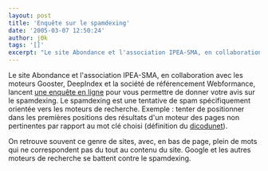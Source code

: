 ```yaml
---
layout: post
title: 'Enquête sur le spamdexing'
date: '2005-03-07 12:50:24'
author: j0k
tags: '[]'
excerpt: "Le site Abondance et l'association IPEA-SMA, en collaboration avec les moteurs Gooster, DeepIndex et la société de référencement Webformance, lancent [une enquête en ligne](http://sondage.abondance.com/spam.html) pour vous permettre de donner votre avis sur le spamdexing.     \nLe spamdexing est une tentative de spam spécifiquement orientée vers les moteurs      …"
---
```


Le site Abondance et l'association IPEA-SMA, en collaboration avec les moteurs Gooster, DeepIndex et la société de référencement Webformance, lancent [une enquête en ligne](http://sondage.abondance.com/spam.html) pour vous permettre de donner votre avis sur le spamdexing.
Le spamdexing est une tentative de spam spécifiquement orientée vers les moteurs de recherche. Exemple : tenter de positionner dans les premières positions des résultats d'un moteur des pages non pertinentes par rapport au mot clé choisi (définition du [dicodunet](http://www.dicodunet.com/definitions/moteurs-de-recherche/spamdexing.htm)).

On retrouve souvent ce genre de sites, avec, en bas de page, plein de mots qui ne correspondent pas du tout au contenu du site.   Google et les autres moteurs de recherche se battent contre le spamdexing.
